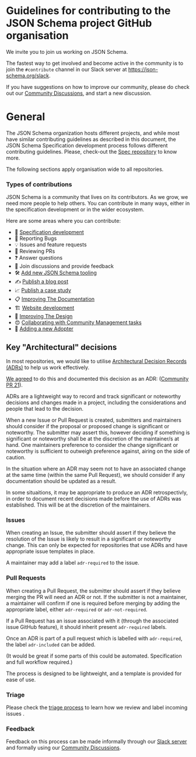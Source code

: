 # Guidelines for contributing to the JSON Schema project GitHub organisation

We invite you to join us working on JSON Schema.

The fastest way to get involved and become active in the community is to join the `#contribute` channel in our Slack server at https://json-schema.org/slack.

If you have suggestions on how to improve our community, please do check out our [Community Discussions](https://github.com/json-schema-org/community/discussions), and start a new discussion.

# General

The JSON Schema organization hosts different projects, and while most have similar  contributing guidelines as described in this document, the JSON Schema Specification development process follows different contributing guidelines. Please, check-out the [Spec repository](https://github.com/json-schema-org/json-schema-spec/blob/main/CONTRIBUTING.md) to know more. 

The following sections apply organisation wide to all repositories.

### Types of contributions

JSON Schema is a community that lives on its contributors. As we grow, we need more people to help others. You can contribute in many ways, either in the specification development or in the wider ecosystem.

Here are some areas where you can contribute:
 * 🌱 [Specification development](https://github.com/json-schema-org/json-schema-spec)
 * 🐞 Reporting Bugs
 * 💡 Issues and feature requests
 * 🧐 Reviewing PRs
 * ❓ Answer questions
 * 🙏 Join discussions and provide feedback
 * 🛠️ [Add new JSON Schema tooling](https://github.com/json-schema-org/website/blob/main/CONTRIBUTING.md#%EF%B8%8F-add-a-new-implementation)
 * ✍️ [Publish a blog post](https://github.com/json-schema-org/website/blob/main/CONTRIBUTING.md#%EF%B8%8F-publish-a-blog-post)
 * 📈 [Publish a case study](https://github.com/json-schema-org/website/blob/main/CONTRIBUTING.md#-publish-a-case-study)
 * 📋 [Improving The Documentation](https://github.com/json-schema-org/website/blob/main/CONTRIBUTING.md#-improving-the-documentation)
 * 🏗 [Website development](https://github.com/json-schema-org/website/blob/main/CONTRIBUTING.mdhttps://github.com/orgs/json-schema-org/projects/11/views/1)
 * 🎨 [Improving The Design](https://github.com/json-schema-org/website/blob/main/CONTRIBUTING.md#-improving-the-design)
 * 😍 [Collaborating with Community Management tasks](https://github.com/json-schema-org/community)
 * 🚀 [Adding a new Adopter](https://github.com/json-schema-org/community/blob/main/ADOPTERS.md)


## Key "Architectural" decisions

In most repositories, we would like to utilise [Architectural Decision Records (ADRs)](https://adr.github.io/) to help us work effectively.

[We agreed](https://github.com/json-schema-org/community/blob/main/docs/adr/2021-05-17-use-markdown-architectural-decision-records.md) to do this and documented this decision as an ADR: ([Community PR 21](https://github.com/json-schema-org/community/pull/21)).

ADRs are a lightweight way to record and track significant or noteworthy decisions and changes made in a project, including the considerations and people that lead to the decision.

When a new Issue or Pull Request is created, submitters and maintainers should consider if the proposal or proposed change is significant or noteworthy. The submitter may assert this, however deciding if something is significant or noteworthy shall be at the discretion of the maintainer/s at hand. One maintainers preference to consider the change significant or noteworthy is sufficient to outweigh preference against, airing on the side of caution.

In the situation where an ADR may seem not to have an associated change at the same time (within the same Pull Request), we should consider if any documentation should be updated as a result.

In some situaitions, it may be appropriate to produce an ADR retrospectivly, in order to document recent decisions made before the use of ADRs was established. This will be at the discretion of the maintainers.

### Issues

When creating an Issue, the submitter should assert if they believe the resolution of the Issue is likely to result in a significant or noteworthy change. This can only be expected for repositories that use ADRs and have appropriate issue templates in place.

A maintainer may add a label `adr-required` to the issue.

### Pull Requests

When creating a Pull Request, the submitter should assert if they believe merging the PR will need an ADR or not. If the submitter is not a maintainer, a maintainer will confirm if one is required before merging by adding the appropriate label, either `adr-required` or `adr-not-required`.

If a Pull Request has an issue associated with it (through the associated issue GitHub feature), it should inherit present `adr-required` labels.

Once an ADR is part of a pull request which is labelled with `adr-required`, the label `adr-included` can be added.

(It would be great if some parts of this could be automated. Specification and full workflow required.)


The process is designed to be lightweight, and a template is provided for ease of use.

### Triage

Please check the [triage process](TRIAGE.md) to learn how we review and label incoming issues . 

### Feedback

Feedback on this process can be made informally through our [Slack server](https://json-schema.org/slack) and formally using our [Community Discussions](https://github.com/json-schema-org/community/discussions).
